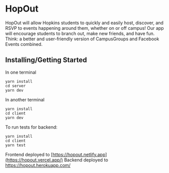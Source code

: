 # HopOut
HopOut will allow Hopkins students to quickly and easily host, discover, and RSVP to events happening around them, whether on or off campus! Our app will encourage students to branch out, make new friends, and have fun. Think: a better and user-friendly version of CampusGroups and Facebook Events combined. 
## Installing/Getting Started
In one terminal
```shell
yarn install
cd server
yarn dev
```
In another terminal
```shell
yarn install
cd client
yarn dev
```
To run tests for backend:
```shell
yarn install
cd client
yarn test
```

Frontend deployed to [https://hopout.netlify.app](https://hopout.vercel.app/)
Backend deployed to https://hopout.herokuapp.com/
